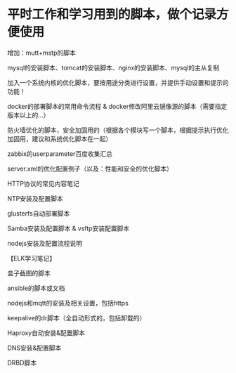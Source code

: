 # 平时工作和学习用到的脚本，做个记录方便使用

增加：mutt+mstp的脚本

mysql的安装脚本、tomcat的安装脚本、nginx的安装脚本、mysql的主从复制

加入一个系统内核的优化脚本，要按用途分类进行设置，并提供手动设置和提示的功能！

docker的部署脚本的常用命令流程 & docker修改阿里云镜像源的脚本（需要指定版本以上的...）

防火墙优化的脚本，安全加固用的（根据各个模块写一个脚本，根据提示执行优化加固用，建议和系统优化脚本在一起）

zabbix的userparameter百度收集汇总

server.xml的优化配置例子（以及：性能和安全的优化脚本）

HTTP协议的常见内容笔记

NTP安装及配置脚本

glusterfs自动部署脚本

Samba安装及配置脚本 & vsftp安装配置脚本

nodejs安装及配置流程说明

【ELK学习笔记】

盒子截图的脚本

ansible的脚本或文档

nodejs和mqtt的安装及相关设置，包括https

keepalive的dr脚本（全自动形式的，包括卸载的）

Haproxy自动安装&配置脚本

DNS安装&配置脚本

DRBD脚本
